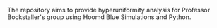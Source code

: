 
The repository aims to provide hyperuniformity analysis for Professor Bockstaller's group using Hoomd Blue Simulations and Python.
